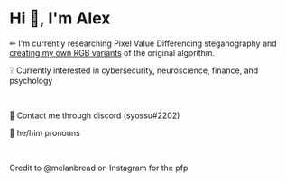 <!--
**ajiang-xyz/ajiang-xyz** is a ✨ _special_ ✨ repository because its `README.md` (this file) appears on your GitHub profile.

Here are some ideas to get you started:

- 🔭 I’m currently working on ...
- 🌱 I’m currently learning ...
- 👯 I’m looking to collaborate on ...
- 🤔 I’m looking for help with ...
- 💬 Ask me about ...
- 📫 How to reach me: ...
- 😄 Pronouns: ...
- ⚡ Fun fact: ...
-->

# Hi 👋, I'm Alex

✏ I'm currently researching Pixel Value Differencing steganography and [creating my own RGB variants](https://github.com/ajiang-xyz/PVD-Steganography) of the original algorithm.

❔ Currently interested in cybersecurity, neuroscience, finance, and psychology

<p>&nbsp;</p>

💬 Contact me through discord (syossu#2202)

📄 he/him pronouns

<p>&nbsp;</p>

Credit to @melanbread on Instagram for the pfp
